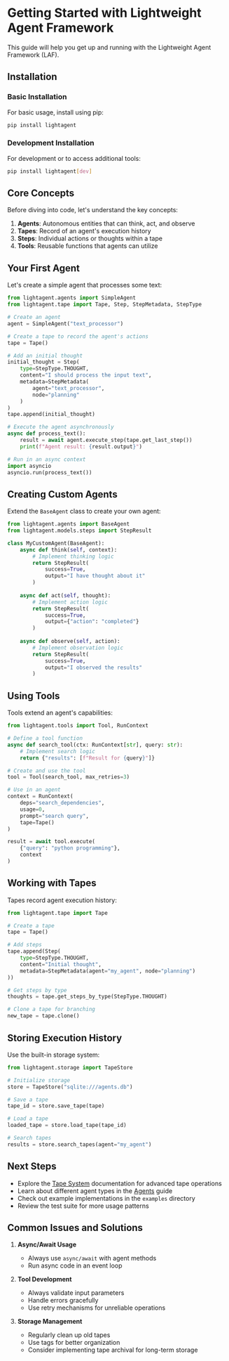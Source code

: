 # Getting Started with Lightweight Agent Framework

This guide will help you get up and running with the Lightweight Agent Framework (LAF).

## Installation

### Basic Installation

For basic usage, install using pip:

```bash
pip install lightagent
```

### Development Installation

For development or to access additional tools:

```bash
pip install lightagent[dev]
```

## Core Concepts

Before diving into code, let's understand the key concepts:

1. **Agents**: Autonomous entities that can think, act, and observe
2. **Tapes**: Record of an agent's execution history
3. **Steps**: Individual actions or thoughts within a tape
4. **Tools**: Reusable functions that agents can utilize

## Your First Agent

Let's create a simple agent that processes some text:

```python
from lightagent.agents import SimpleAgent
from lightagent.tape import Tape, Step, StepMetadata, StepType

# Create an agent
agent = SimpleAgent("text_processor")

# Create a tape to record the agent's actions
tape = Tape()

# Add an initial thought
initial_thought = Step(
    type=StepType.THOUGHT,
    content="I should process the input text",
    metadata=StepMetadata(
        agent="text_processor",
        node="planning"
    )
)
tape.append(initial_thought)

# Execute the agent asynchronously
async def process_text():
    result = await agent.execute_step(tape.get_last_step())
    print(f"Agent result: {result.output}")

# Run in an async context
import asyncio
asyncio.run(process_text())
```

## Creating Custom Agents

Extend the `BaseAgent` class to create your own agent:

```python
from lightagent.agents import BaseAgent
from lightagent.models.steps import StepResult

class MyCustomAgent(BaseAgent):
    async def think(self, context):
        # Implement thinking logic
        return StepResult(
            success=True,
            output="I have thought about it"
        )
    
    async def act(self, thought):
        # Implement action logic
        return StepResult(
            success=True,
            output={"action": "completed"}
        )
    
    async def observe(self, action):
        # Implement observation logic
        return StepResult(
            success=True,
            output="I observed the results"
        )
```

## Using Tools

Tools extend an agent's capabilities:

```python
from lightagent.tools import Tool, RunContext

# Define a tool function
async def search_tool(ctx: RunContext[str], query: str):
    # Implement search logic
    return {"results": [f"Result for {query}"]}

# Create and use the tool
tool = Tool(search_tool, max_retries=3)

# Use in an agent
context = RunContext(
    deps="search_dependencies",
    usage=0,
    prompt="search query",
    tape=Tape()
)

result = await tool.execute(
    {"query": "python programming"},
    context
)
```

## Working with Tapes

Tapes record agent execution history:

```python
from lightagent.tape import Tape

# Create a tape
tape = Tape()

# Add steps
tape.append(Step(
    type=StepType.THOUGHT,
    content="Initial thought",
    metadata=StepMetadata(agent="my_agent", node="planning")
))

# Get steps by type
thoughts = tape.get_steps_by_type(StepType.THOUGHT)

# Clone a tape for branching
new_tape = tape.clone()
```

## Storing Execution History

Use the built-in storage system:

```python
from lightagent.storage import TapeStore

# Initialize storage
store = TapeStore("sqlite:///agents.db")

# Save a tape
tape_id = store.save_tape(tape)

# Load a tape
loaded_tape = store.load_tape(tape_id)

# Search tapes
results = store.search_tapes(agent="my_agent")
```

## Next Steps

- Explore the [Tape System](tape_system.md) documentation for advanced tape operations
- Learn about different agent types in the [Agents](agents.md) guide
- Check out example implementations in the `examples` directory
- Review the test suite for more usage patterns

## Common Issues and Solutions

1. **Async/Await Usage**
   - Always use `async/await` with agent methods
   - Run async code in an event loop

2. **Tool Development**
   - Always validate input parameters
   - Handle errors gracefully
   - Use retry mechanisms for unreliable operations

3. **Storage Management**
   - Regularly clean up old tapes
   - Use tags for better organization
   - Consider implementing tape archival for long-term storage